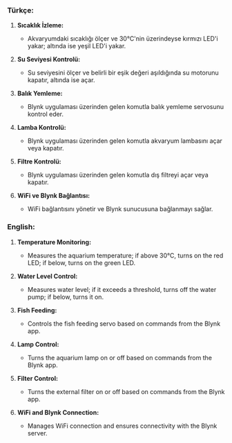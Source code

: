 
### Türkçe:
1. **Sıcaklık İzleme:**
   - Akvaryumdaki sıcaklığı ölçer ve 30°C'nin üzerindeyse kırmızı LED'i yakar; altında ise yeşil LED'i yakar.

2. **Su Seviyesi Kontrolü:**
   - Su seviyesini ölçer ve belirli bir eşik değeri aşıldığında su motorunu kapatır, altında ise açar.

3. **Balık Yemleme:**
   - Blynk uygulaması üzerinden gelen komutla balık yemleme servosunu kontrol eder.

4. **Lamba Kontrolü:**
   - Blynk uygulaması üzerinden gelen komutla akvaryum lambasını açar veya kapatır.

5. **Filtre Kontrolü:**
   - Blynk uygulaması üzerinden gelen komutla dış filtreyi açar veya kapatır.

6. **WiFi ve Blynk Bağlantısı:**
   - WiFi bağlantısını yönetir ve Blynk sunucusuna bağlanmayı sağlar.

### English:
1. **Temperature Monitoring:**
   - Measures the aquarium temperature; if above 30°C, turns on the red LED; if below, turns on the green LED.

2. **Water Level Control:**
   - Measures water level; if it exceeds a threshold, turns off the water pump; if below, turns it on.

3. **Fish Feeding:**
   - Controls the fish feeding servo based on commands from the Blynk app.

4. **Lamp Control:**
   - Turns the aquarium lamp on or off based on commands from the Blynk app.

5. **Filter Control:**
   - Turns the external filter on or off based on commands from the Blynk app.

6. **WiFi and Blynk Connection:**
   - Manages WiFi connection and ensures connectivity with the Blynk server.
